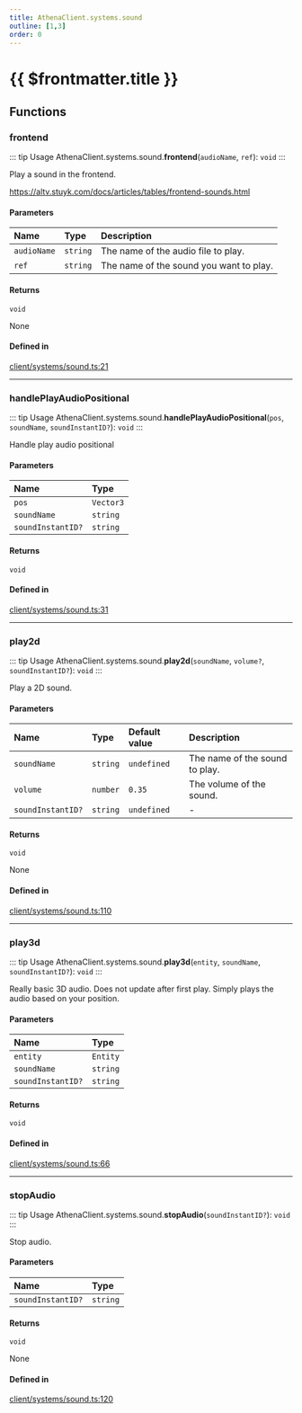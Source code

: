 ```yaml
---
title: AthenaClient.systems.sound
outline: [1,3]
order: 0
---
```


# {{ $frontmatter.title }}


## Functions

### frontend

::: tip Usage
AthenaClient.systems.sound.**frontend**(`audioName`, `ref`): `void`
:::

Play a sound in the frontend.

https://altv.stuyk.com/docs/articles/tables/frontend-sounds.html

#### Parameters

| Name | Type | Description |
| :------ | :------ | :------ |
| `audioName` | `string` | The name of the audio file to play. |
| `ref` | `string` | The name of the sound you want to play. |

#### Returns

`void`

None

#### Defined in

[client/systems/sound.ts:21](https://github.com/Stuyk/altv-athena/blob/a3c2264/src/core/client/systems/sound.ts#L21)

___

### handlePlayAudioPositional

::: tip Usage
AthenaClient.systems.sound.**handlePlayAudioPositional**(`pos`, `soundName`, `soundInstantID?`): `void`
:::

Handle play audio positional

#### Parameters

| Name | Type |
| :------ | :------ |
| `pos` | `Vector3` |
| `soundName` | `string` |
| `soundInstantID?` | `string` |

#### Returns

`void`

#### Defined in

[client/systems/sound.ts:31](https://github.com/Stuyk/altv-athena/blob/a3c2264/src/core/client/systems/sound.ts#L31)

___

### play2d

::: tip Usage
AthenaClient.systems.sound.**play2d**(`soundName`, `volume?`, `soundInstantID?`): `void`
:::

Play a 2D sound.

#### Parameters

| Name | Type | Default value | Description |
| :------ | :------ | :------ | :------ |
| `soundName` | `string` | `undefined` | The name of the sound to play. |
| `volume` | `number` | `0.35` | The volume of the sound. |
| `soundInstantID?` | `string` | `undefined` | - |

#### Returns

`void`

None

#### Defined in

[client/systems/sound.ts:110](https://github.com/Stuyk/altv-athena/blob/a3c2264/src/core/client/systems/sound.ts#L110)

___

### play3d

::: tip Usage
AthenaClient.systems.sound.**play3d**(`entity`, `soundName`, `soundInstantID?`): `void`
:::

Really basic 3D audio. Does not update after first play.
Simply plays the audio based on your position.

#### Parameters

| Name | Type |
| :------ | :------ |
| `entity` | `Entity` |
| `soundName` | `string` |
| `soundInstantID?` | `string` |

#### Returns

`void`

#### Defined in

[client/systems/sound.ts:66](https://github.com/Stuyk/altv-athena/blob/a3c2264/src/core/client/systems/sound.ts#L66)

___

### stopAudio

::: tip Usage
AthenaClient.systems.sound.**stopAudio**(`soundInstantID?`): `void`
:::

Stop audio.

#### Parameters

| Name | Type |
| :------ | :------ |
| `soundInstantID?` | `string` |

#### Returns

`void`

None

#### Defined in

[client/systems/sound.ts:120](https://github.com/Stuyk/altv-athena/blob/a3c2264/src/core/client/systems/sound.ts#L120)
